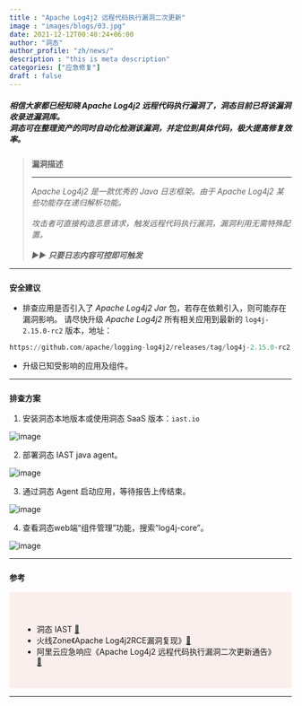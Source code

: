 ```yaml
---
title : "Apache Log4j2 远程代码执行漏洞二次更新"
image : "images/blogs/03.jpg"
date: 2021-12-12T00:40:24+06:00
author: "洞态"
author_profile: "zh/news/"
description : "this is meta description"
categories: ["应急修复"]
draft : false
---
```


##### __相信大家都已经知晓 *Apache Log4j2* 远程代码执行漏洞了，洞态目前已将该漏洞收录进漏洞库。<br>洞态可在整理资产的同时自动化检测该漏洞，并定位到具体代码，极大提高修复效率。__



> **漏洞描述**
_<hr>Apache Log4j2 是一款优秀的 Java 日志框架。由于 Apache Log4j2 某些功能存在递归解析功能。<br><br>攻击者可直接构造恶意请求，触发远程代码执行漏洞，漏洞利用无需特殊配置。_ _<br><br>▶▶ **只要日志内容可控即可触发**_

<hr>

### `安全建议`

* 排查应用是否引入了 _Apache Log4j2 Jar_ 包，若存在依赖引入，则可能存在漏洞影响。
 请尽快升级 _Apache Log4j2_ 所有相关应用到最新的 `log4j-2.15.0-rc2` 版本，地址：

```python
https://github.com/apache/logging-log4j2/releases/tag/log4j-2.15.0-rc2
```

* 升级已知受影响的应用及组件。

<hr>

### `排查方案`

1. 安装洞态本地版本或使用洞态 SaaS 版本：`iast.io`

![image](images/news/post-2/01.png)


2. 部署洞态 IAST java agent。

![image](images/news/post-2/02.png)


3. 通过洞态 Agent 启动应用，等待报告上传结束。

![image](images/news/post-2/03.png)


4. 查看洞态web端“组件管理”功能，搜索“log4j-core”。

![image](images/news/post-2/04.png)

<hr>

### `参考`

<div style="background-color:#FAEFEC;padding:25px;margin-bottom:3px;">
<br>

* 洞态 IAST [🔗](https://iast.io)
* 火线Zone《Apache Log4j2RCE漏洞复现》[🔗](https://mp.weixin.qq.com/s/RXSiFrj5UOs3kzXSUsMbvw)
* 阿里云应急响应《Apache Log4j2 远程代码执行漏洞二次更新通告》[🔗](https://mp.weixin.qq.com/s/AuBchaUvFw2pisVw6rNX5A)

</div>
<hr>